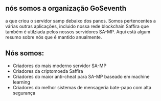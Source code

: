 ## nós somos a organização GoSeventh
a que criou o servidor samp debaixo dos panos. Somos pertencentes a várias outras aplicações, incluido nossa rede blockchain Saffira que também é utilziada pelos nossos servidores SA-MP. Aqui está algum resumo sobre nós que é mantido anualmente. 

## Nós somos: 

- Criadores do mais moderno servidor SA-MP
- Criadores da criptomoeda Saffira
- Criadores do maior anti-cheat para SA-MP baseado em machine learning
- Criadores do melhor sistemas de mensageria bate-papo com alta segurança
